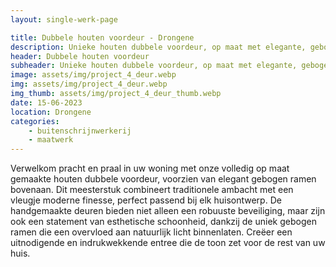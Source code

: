 ```yaml
---
layout: single-werk-page

title: Dubbele houten voordeur - Drongene
description: Unieke houten dubbele voordeur, op maat met elegante, gebogen ramen. Combineert veiligheid met natuurlijke lichtinval.
header: Dubbele houten voordeur
subheader: Unieke houten dubbele voordeur, op maat met elegante, gebogen ramen.
image: assets/img/project_4_deur.webp
img: assets/img/project_4_deur.webp
img_thumb: assets/img/project_4_deur_thumb.webp
date: 15-06-2023
location: Drongene
categories: 
    - buitenschrijnwerkerij
    - maatwerk
---
```


Verwelkom pracht en praal in uw woning met onze volledig op maat gemaakte houten dubbele voordeur, voorzien van elegant gebogen ramen bovenaan. Dit meesterstuk combineert traditionele ambacht met een vleugje moderne finesse, perfect passend bij elk huisontwerp. De handgemaakte deuren bieden niet alleen een robuuste beveiliging, maar zijn ook een statement van esthetische schoonheid, dankzij de uniek gebogen ramen die een overvloed aan natuurlijk licht binnenlaten. Creëer een uitnodigende en indrukwekkende entree die de toon zet voor de rest van uw huis.